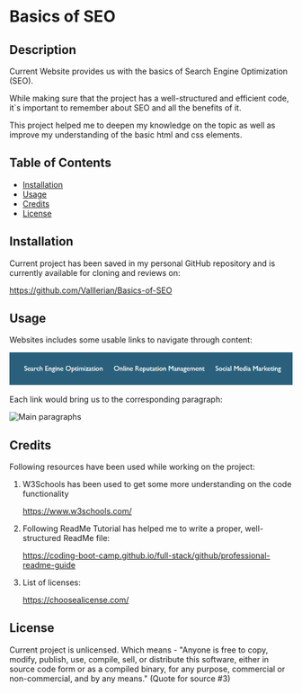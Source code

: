 # Basics of SEO

## Description

Current Website provides us with the basics of Search Engine Optimization (SEO).

While making sure that the project has a well-structured and efficient  code, it`s important to remember about SEO and all the benefits of it.

This project helped me to deepen my knowledge on the topic as well as improve my understanding of the basic html and css elements. 

## Table of Contents
- [Installation](#installation)
- [Usage](#usage)
- [Credits](#credits)
- [License](#license)

## Installation
Current project has been saved in my personal GitHub repository and is currently available for cloning and reviews on:

https://github.com/Valllerian/Basics-of-SEO

## Usage
Websites includes some usable links  to navigate through content:

![Header of the website](assets/images/readme_images/ReadMe1.png)

Each link would bring us to the corresponding paragraph:

![Main paragraphs](assets/images/readme_images/ReadMe2.png)

## Credits
Following resources  have been used while working on the project:

1) W3Schools has been used to get some more understanding on the code functionality

    https://www.w3schools.com/

2) Following ReadMe Tutorial has helped me to write a proper, well-structured ReadMe file:

    https://coding-boot-camp.github.io/full-stack/github/professional-readme-guide

3) List of licenses:

    https://choosealicense.com/



## License
Current project is unlicensed. Which means - "Anyone is free to copy, modify, publish, use, compile, sell, or
distribute this software, either in source code form or as a compiled
binary, for any purpose, commercial or non-commercial, and by any
means." (Quote for source #3)
